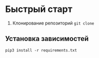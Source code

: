 # Быстрый старт
1. Клонирование репозиторий
```git clone```
## Установка зависимостей

```pip3 install -r requirements.txt```
